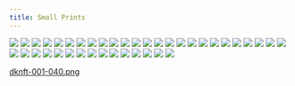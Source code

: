 ```yaml
---
title: Small Prints
---
```



[![](thumb/001.png)](001.png)
[![](thumb/002.png)](002.png)
[![](thumb/003.png)](003.png)
[![](thumb/004.png)](004.png)
[![](thumb/005.png)](005.png)
[![](thumb/006.png)](006.png)
[![](thumb/007.png)](007.png)
[![](thumb/008.png)](008.png)
[![](thumb/009.png)](009.png)
[![](thumb/010.png)](010.png)
[![](thumb/011.png)](011.png)
[![](thumb/012.png)](012.png)
[![](thumb/013.png)](013.png)
[![](thumb/014.png)](014.png)
[![](thumb/015.png)](015.png)
[![](thumb/016.png)](016.png)
[![](thumb/017.png)](017.png)
[![](thumb/018.png)](018.png)
[![](thumb/019.png)](019.png)
[![](thumb/020.png)](020.png)
[![](thumb/021.png)](021.png)
[![](thumb/022.png)](022.png)
[![](thumb/023.png)](023.png)
[![](thumb/024.png)](024.png)
[![](thumb/025.png)](025.png)
[![](thumb/026.png)](026.png)
[![](thumb/027.png)](027.png)
[![](thumb/028.png)](028.png)
[![](thumb/029.png)](029.png)
[![](thumb/030.png)](030.png)
[![](thumb/031.png)](031.png)
[![](thumb/032.png)](032.png)
[![](thumb/033.png)](033.png)
[![](thumb/034.png)](034.png)
[![](thumb/035.png)](035.png)
[![](thumb/036.png)](036.png)
[![](thumb/037.png)](037.png)
[![](thumb/038.png)](038.png)
[![](thumb/039.png)](039.png)
[![](thumb/040.png)](040.png)

[dknft-001-040.png](dknft-001-040.png)

<script language="javascript" src="/scripts/test.js" ></script>
